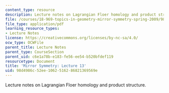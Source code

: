 ```yaml
---
content_type: resource
description: Lecture notes on Lagrangian Floer homology and product structure.
file: /courses/18-969-topics-in-geometry-mirror-symmetry-spring-2009/98d4986c52ee1062516286821369569e_MIT18_969s09_lec13.pdf
file_type: application/pdf
learning_resource_types:
- Lecture Notes
license: https://creativecommons.org/licenses/by-nc-sa/4.0/
ocw_type: OCWFile
parent_title: Lecture Notes
parent_type: CourseSection
parent_uid: c6e1a78b-e183-fe56-ee54-b520bfdef119
resourcetype: Document
title: 'Mirror Symmetry: Lecture 13'
uid: 98d4986c-52ee-1062-5162-86821369569e
---
```

Lecture notes on Lagrangian Floer homology and product structure.